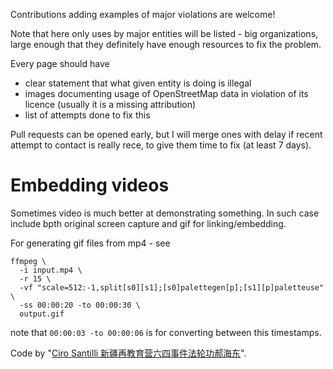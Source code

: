 Contributions adding examples of major violations are welcome!

Note that here only uses by major entities will be listed - big organizations, large enough that they definitely have enough resources to fix the problem.


Every page should have

- clear statement that what given entity is doing is illegal
- images documenting usage of OpenStreetMap data in violation of its licence (usually it is a missing attribution)
- list of attempts done to fix this

Pull requests can be opened early, but I will merge ones with delay if recent attempt to contact is really rece, to give them time to fix (at least 7 days).

# Embedding videos

Sometimes video is much better at demonstrating something. In such case include bpth original screen capture and gif for linking/embedding.

For generating gif files from mp4 - see

```
ffmpeg \
  -i input.mp4 \
  -r 15 \
  -vf "scale=512:-1,split[s0][s1];[s0]palettegen[p];[s1][p]paletteuse" \
  -ss 00:00:20 -to 00:00:30 \
  output.gif
```

note that `00:00:03 -to 00:00:06` is for converting between this timestamps.

Code by "[Ciro Santilli 新疆再教育营六四事件法轮功郝海东](https://askubuntu.com/a/837574/349903)".
